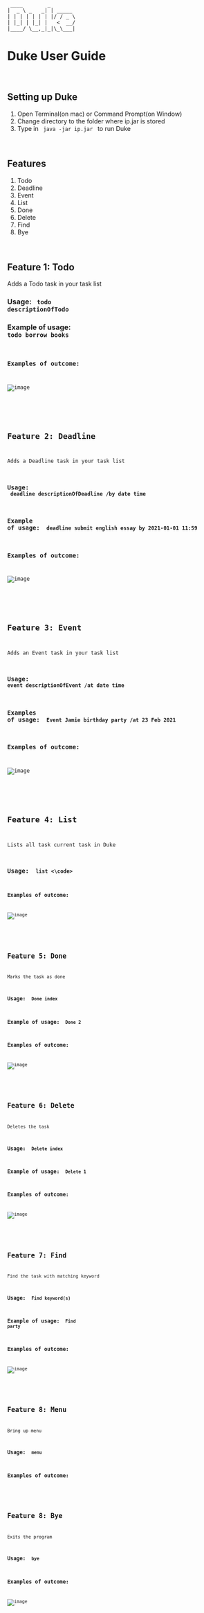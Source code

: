    ```
    ____        _        
   |  _ \ _   _| | _____ 
   | | | | | | | |/ / _ \
   | |_| | |_| |   <  __/
   |____/ \__,_|_|\_\___|
   ```
# Duke User Guide

<br>

## Setting up Duke
1. Open Terminal(on mac) or Command Prompt(on Window)
2. Change directory to the folder where ip.jar is stored
3. Type in <code> java -jar ip.jar </code> to run Duke

<br>

## Features
1. Todo
2. Deadline
3. Event
4. List
5. Done
6. Delete
7. Find
8. Bye

<br>

## Feature 1: Todo
Adds a Todo task in your task list
### Usage: <code> todo descriptionOfTodo </code>
### Example of usage: <code> todo borrow books
### Examples of outcome:
   ![image](https://user-images.githubusercontent.com/62389756/109859058-83519580-7c97-11eb-85ea-af69721d1318.png)


<br>

## Feature 2: Deadline
Adds a Deadline task in your task list
### Usage: <code> deadline descriptionOfDeadline /by date time</code>
### Example of usage: <code> deadline submit english essay by 2021-01-01 11:59 </code>
### Examples of outcome:
![image](https://user-images.githubusercontent.com/62389756/109859412-e6432c80-7c97-11eb-8596-994dbff5f8bb.png)

<br>

## Feature 3: Event
Adds an Event task in your task list
### Usage: <code> event descriptionOfEvent /at date time </code>
### Examples of usage: <code> Event Jamie birthday party /at 23 Feb 2021 </code>
### Examples of outcome:
![image](https://user-images.githubusercontent.com/62389756/109859573-17bbf800-7c98-11eb-85c6-f5d57345c6de.png)

<br>

##  Feature 4: List
Lists all task current task in Duke
### Usage: <code> list <\code>
### Examples of outcome:
   ![image](https://user-images.githubusercontent.com/62389756/109859677-3621f380-7c98-11eb-8155-214303b7ec9e.png)

<br>

## Feature 5: Done 
Marks the task as done
### Usage: <code> Done index </code>
### Example of usage: <code> Done 2 </code>
### Examples of outcome:
![image](https://user-images.githubusercontent.com/62389756/109859785-53ef5880-7c98-11eb-8abd-c0de2bf210ed.png)

<br>

## Feature 6: Delete
Deletes the task
### Usage: <code> Delete index </code>
### Example of usage: <code> Delete 1 </code>
### Examples of outcome:
![image](https://user-images.githubusercontent.com/62389756/109859880-6ec1cd00-7c98-11eb-90d6-4dc89d769103.png)

<br>

## Feature 7: Find
Find the task with matching keyword
### Usage: <code> Find keyword(s) </code>
### Example of usage: <code> Find party </code>
### Examples of outcome:
![image](https://user-images.githubusercontent.com/62389756/109859970-88fbab00-7c98-11eb-8ad8-d58a40a3567b.png)

<br>


## Feature 8: Menu
Bring up menu
### Usage: <code> menu </code>
### Examples of outcome:


<br>

## Feature 8: Bye
Exits the program
### Usage: <code> bye </code>
### Examples of outcome:
![image](https://user-images.githubusercontent.com/62389756/109860037-9dd83e80-7c98-11eb-8695-2105bebd6a66.png)













